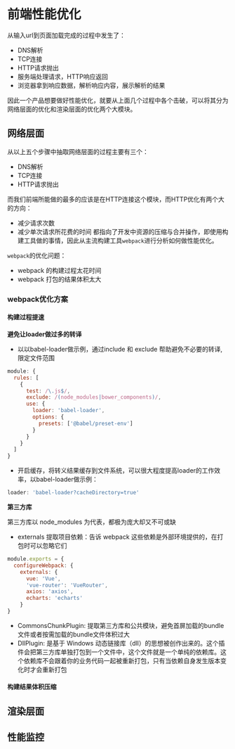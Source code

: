 # 前端性能优化

从输入url到页面加载完成的过程中发生了：
- DNS解析
- TCP连接
- HTTP请求抛出
- 服务端处理请求，HTTP响应返回
- 浏览器拿到响应数据，解析响应内容，展示解析的结果

因此一个产品想要做好性能优化，就要从上面几个过程中各个击破，可以将其分为网络层面的优化和渲染层面的优化两个大模块。

## 网络层面

从以上五个步骤中抽取网络层面的过程主要有三个：
- DNS解析
- TCP连接
- HTTP请求抛出

而我们前端所能做的最多的应该是在HTTP连接这个模块，而HTTP优化有两个大的方向：
- 减少请求次数
- 减少单次请求所花费的时间
都指向了开发中资源的压缩与合并操作，即使用构建工具做的事情，因此从主流构建工具`webpack`进行分析如何做性能优化。

`webpack`的优化问题：
- webpack 的构建过程太花时间
- webpack 打包的结果体积太大   

### webpack优化方案

#### 构建过程提速

**避免让loader做过多的转译**
- 以以babel-loader做示例，通过include 和 exclude 帮助避免不必要的转译,限定文件范围
```js
module: {
  rules: [
    {
      test: /\.js$/,
      exclude: /(node_modules|bower_components)/,
      use: {
        loader: 'babel-loader',
        options: {
          presets: ['@babel/preset-env']
        }
      }
    }
  ]
}
```
- 开启缓存，将转义结果缓存到文件系统，可以很大程度提高loader的工作效率，以babel-loader做示例：
```js
loader: 'babel-loader?cacheDirectory=true'
```

**第三方库**

第三方库以 node_modules 为代表，都极为庞大却又不可或缺

- externals 提取项目依赖：告诉 webpack 这些依赖是外部环境提供的，在打包时可以忽略它们
```js
module.exports = {
  configureWebpack: {
    externals: {
      vue: 'Vue',
      'vue-router': 'VueRouter',
      axios: 'axios',
      echarts: 'echarts'
    }
}
```
- CommonsChunkPlugin: 提取第三方库和公共模块，避免首屏加载的bundle文件或者按需加载的bundle文件体积过大
- DllPlugin: 是基于 Windows 动态链接库（dll）的思想被创作出来的。这个插件会把第三方库单独打包到一个文件中，这个文件就是一个单纯的依赖库。这个依赖库不会跟着你的业务代码一起被重新打包，只有当依赖自身发生版本变化时才会重新打包



#### 构建结果体积压缩


## 渲染层面

## 性能监控